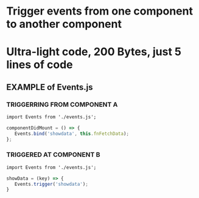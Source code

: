 
# Trigger events from one component to another component
# Ultra-light code, 200 Bytes, just 5 lines of code


## EXAMPLE of Events.js

### TRIGGERRING FROM COMPONENT A

```html
import Events from './events.js';
```

```js
componentDidMount = () => {
   Events.bind('showdata', this.fnFetchData);
};
```




### TRIGGERED AT COMPONENT B

```html
import Events from './events.js';
```

```js
showData = (key) => {
   Events.trigger('showdata');
}
```
